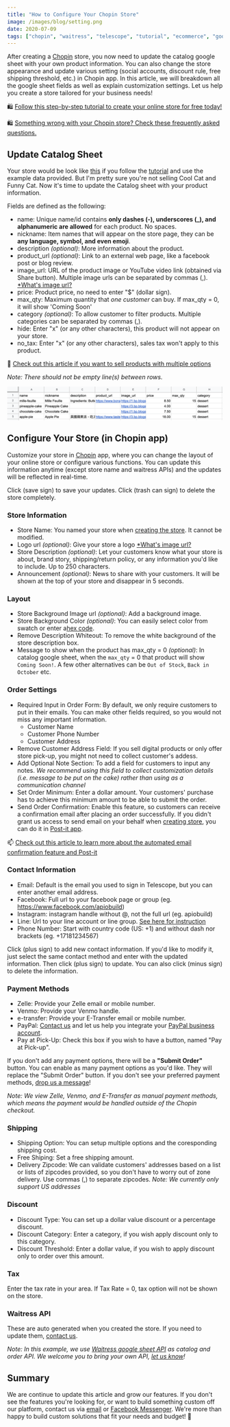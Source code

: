 ```yaml
---
title: "How to Configure Your Chopin Store"
image: /images/blog/setting.png
date: 2020-07-09
tags: ["chopin", "waitress", "telescope", "tutorial", "ecommerce", "google-sheet", "google", "website", "documentation"]
---
```


After creating a [Chopin](https://telescope.apiobuild.com/app/chopin) store, you now need to update the catalog google sheet with your own product information. You can also change the store appearance and update various setting (social accounts, discount rule, free shipping threshold, etc.) in Chopin app. In this article, we will breakdown all the google sheet fields as well as explain customization settings. Let us help you create a store tailored for your business needs!

<!--more-->

🛍️ [Follow this step-by-step tutorial to create your online store for free today!](https://apiobuild.com/blog/create-an-online-store-for-free/)

🛍️ [Something wrong with your Chopin store? Check these frequently asked questions.](https://apiobuild.com/blog/troubleshoot-chopin-store/)

## Update Catalog Sheet

Your store would be look like [this](https://trampoline.apiobuild.com/router/chopin/store/page/google-oauth2%7C106308532747537725517/3b99cc9c-6c28-45dd-9786-8521fe0a2e47) if you follow the [tutorial](https://apiobuild.com/blog/how-to-create-web-store-with-apio) and use the example data provided. But I'm pretty sure you're not selling Cool Cat and Funny Cat. Now it's time to update the Catalog sheet with your product information.

Fields are defined as the following:

- name: Unique name/id contains **only dashes (-), underscores (_), and alphanumeric are allowed** for each product. No spaces.
- nickname: Item names that will appear on the store page, they can be **any language, symbol, and even emoji**.
- description *(optional)*: More information about the product.
- product_url *(optional)*: Link to an external web page, like a facebook post or blog review.
- image_url: URL of the product image or YouTube video link (obtained via Share button). Multiple image urls can be separated by commas (,). [*What\'s image url?](https://apiobuild.com/blog/troubleshoot-chopin-store/#how-can-i-obtain-image-url)
- price: Product price, no need to enter "$" (dollar sign).
- max_qty: Maximum quantity that *one customer* can buy. If max_qty = 0, it will show 'Coming Soon'
- category *(optional)*: To allow customer to filter products. Multiple categories can be separated by commas (,).
- hide: Enter "x" (or any other characters), this product will not appear on your store.
- no_tax: Enter "x" (or any other characters), sales tax won't apply to this product.

👗 [Check out this article if you want to sell products with multiple options](https://apiobuild.com/blog/how-to-add-options-to-products/)

*Note: There should not be empty line(s) between rows.*

<img src="/images/blog/catalog-sample.png" class="post-img">


## Configure Your Store (in Chopin app)

Customize your store in [Chopin](https://telescope.apiobuild.com/app/chopin) app, where you can change the layout of your online store or configure various functions. You can update this information anytime (except store name and waitress APIs) and the updates will be reflected in real-time.

Click <i class="fas fa-save"></i> (save sign) to save your updates. Click <i class="fas fa-trash-alt"></i> (trash can sign) to delete the store completely.

### Store Information

- Store Name: You named your store when [creating the store](https://apiobuild.com/blog/how-to-create-web-store-with-apio/#step-1-create-a-store). It cannot be modified.
- Logo url *(optional)*: Give your store a logo [*What\'s image url?](https://apiobuild.com/blog/troubleshoot-chopin-store/#how-can-i-obtain-image-url)
- Store Description *(optional)*: Let your customers know what your store is about, brand story, shipping/return policy, or any information you'd like to include. Up to 250 characters.
- Announcement *(optional)*: News to share with your customers. It will be shown at the top of your store and disappear in 5 seconds.

### Layout

- Store Background Image url  *(optional)*: Add a background image.
- Store Background Color *(optional)*: You can easily select color from swatch or enter a[hex code](https://htmlcolorcodes.com/).
- Remove Description Whiteout: To remove the white background of the store description box.
- Message to show when the product has max_qty = 0 *(optional)*: In catalog google sheet, when the `max_qty` = 0 that product will show `Coming Soon!`. A few other alternatives can be `Out of Stock`, `Back in October` etc.

### Order Settings

- Required Input in Order Form: By default, we only require customers to put in their emails. You can make other fields required, so you would not miss any important information.
  - Customer Name
  - Customer Phone Number
  - Customer Address
- Remove Customer Address Field: If you sell digital products or only offer store pick-up, you might not need to collect customer's addess.
- Add Optional Note Section: To add a field for customers to input any notes. 
*We recommend using this field to collect customization details (i.e. message to be put on the cake) rather than using as a communication channel*
- Set Order Minimum: Enter a dollar amount. Your customers' purchase has to achieve this minimum amount to be able to submit the order.
- Send Order Confirmation: Enable this feature, so customers can receive a confirmation email after placing an order successfully. If you didn't grant us access to send email on your behalf when [creating store](https://apiobuild.com/blog/how-to-create-web-store-with-apio/#step-4-add-email-confirmation), you can do it in [Post-it app](https://telescope.apiobuild.com/app/post-it/).

📫 [Check out this article to learn more about the automated email confirmation feature and Post-it](https://apiobuild.com/blog/introducing-post-it-email-automation-service/#tutorial)

### Contact Information

- Email: Default is the email you used to sign in Telescope, but you can enter another email address.
- Facebook: Full url to your facebook page or group (eg. https://www.facebook.com/apiobuild)
- Instagram: instagram handle without @, not the full url (eg. apiobuild)
- Line: Url to your line account or line group. [See here for instruction](https://www.pkstep.com/archives/5261)
- Phone Number: Start with country code (US: +1) and without dash nor brackets (eg. +17181234567)

Click <i class="fas fa-plus"></i> (plus sign) to add new contact information. If you'd like to modify it, just select the same contact method and enter with the updated information. Then click <i class="fas fa-plus"></i> (plus sign) to update. You can also click <i class="fas fa-minus"></i> (minus sign) to delete the information.

### Payment Methods

- Zelle: Provide your Zelle email or mobile number.
- Venmo: Provide your Venmo handle.
- e-transfer: Provide your E-Transfer email or mobile number.
- PayPal: [Contact us](https://apiobuild.com/forms/business/) and let us help you integrate your [PayPal business account](https://www.paypal.com/us/business).
- Pay at Pick-Up: Check this box if you wish to have a button, named "Pay at Pick-up".

If you don't add any payment options, there will be a **"Submit Order"** button. You can enable as many payment options as you'd like. They will replace the "Submit Order" button. If you don't see your preferred payment methods, [drop us a message](https://apiobuild.com/forms/business/)! 

*Note: We view Zelle, Venmo, and E-Transfer as manual payment methods, which means the payment would be handled outside of the Chopin checkout.*

### Shipping

- Shipping Option: You can setup multiple options and the coresponding shipping cost. 
- Free Shiping: Set a free shipping amount.
- Delivery Zipcode: We can validate customers' addresses based on a list or lists of zipcodes provided, so you don't have to worry out of zone delivery. Use commas (,) to separate zipcodes. *Note: We currently only support US addresses*

### Discount

- Discount Type: You can set up a dollar value discount or a percentage discount.
- Discount Category: Enter a category, if you wish apply discount only to this category.
- Discount Threshold: Enter a dollar value, if you wish to apply discount only to order over this amount.

### Tax

Enter the tax rate in your area. If Tax Rate = 0, tax option will not be shown on the store.

### Waitress API

These are auto generated when you created the store. If you need to update them, <a href="mailto:apiobuild@gmail.com">contact us</a>.

*Note: In this example, we use [Waitress google sheet API](https://telescope.apiobuild.com/app/waitress) as catalog and order API. We welcome you to bring your own API, <a href="mailto:apiobuild@gmail.com">let us know</a>!*

## Summary

We are continue to update this article and grow our features. If you don't see the features you're looking for, or want to build something custom off our platform, contact us via <a href="mailto:apiobuild@gmail.com">email</a> or [Facebook Messenger](https://m.me/apiobuild). We're more than happy to build custom solutions that fit your needs and budget! 🚀



<style>
.post-img {
    display: block;
    margin-left: auto;
    margin-right: auto;
    max-width: 100%;
}
</style>
